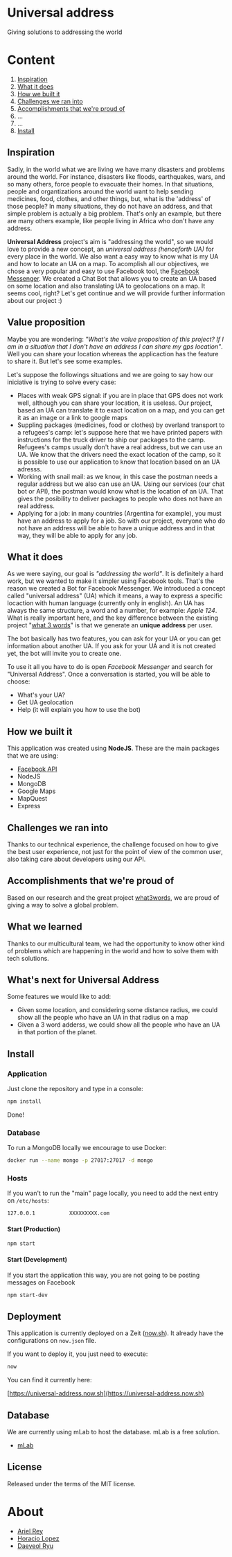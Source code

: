 # Universal address

Giving solutions to addressing the world

# Content

 1. [Inspiration](#Inspiration)
 2. [What it does](#What-it-does)
 3. [How we built it](#How-we-built-it)
 4. [Challenges we ran into](#Challenges-we-ran-into)
 5. [Accomplishments that we're proud of](#Accomplishments-that-we're-proud-of)
 6. ...
 7. ...
 8. [Install](#Install)

## Inspiration

Sadly, in the world what we are living we have many disasters and problems around the world. For instance, disasters like floods, earthquakes, wars, and so many others, force people to evacuate their homes. In that situations, people and organtizations around the world want to help sending medicines, food, clothes, and other things, but, what is the 'address' of those people? In many situations, they do not have an address, and that simple problem is actually a big problem. That's only an example, but there are many others example, like people living in Africa who don't have any address.

**Universal Address** project's aim is "addressing the world", so we would love to provide a new concept, an *universal address (henceforth UA)* for every place in the world. We also want a easy way to know what is my UA and how to locate an UA on a map. To acomplish all our objectives, we chose a very popular and easy to use Facebook tool, the [Facebook Messenger](). We created a Chat Bot that allows you to create an UA based on some location and also translating UA to geolocations on a map. It seems cool, right? Let's get continue and we will provide further information about our project :)

## Value proposition

Maybe you are wondering: *"What's the value proposition of this project? If I am in a situation that I don't have an address I can share my gps location"*. Well you can share your location whereas the applicaction has the feature to share it. But let's see some examples.

Let's suppose the followings situations and we are going to say how our iniciative is trying to solve every case:
* Places with weak GPS signal: if you are in place that GPS does not work well, although you can share your location, it is useless. Our project, based an UA can translate it to exact location on a map, and you can get it as an image or a link to google maps
* Suppling packages (medicines, food or clothes) by overland transport to a refugees's camp: let's suppose here that we have printed papers with instructions for the truck driver to ship our packages to the camp. Refugees's camps usually don't have a real address, but we can use an UA. We know that the drivers need the exact location of the camp, so it is possible to use our application to know that location based on an UA adresss. 
* Working with snail mail: as we know, in this case the postman needs a regular address but we also can use an UA. Using our services (our chat bot or API), the postman would know what is the location of an UA. That gives the posibility to deliver packages to people who does not have an real address.
* Applying for a job: in many countries (Argentina for example), you must have an address to apply for a job. So with our project, everyone who do not have an address will be able to have a unique address and in that way, they will be able to apply for any job.

## What it does

As we were saying, our goal is *"addressing the world"*. It is definitely a hard work, but we wanted to make it simpler using Facebook tools. That's the reason we created a Bot for Facebook Messenger. We introduced a concept called "universal address" (UA) which it means, a way to express a specific locaction with human language (currently only in english). An UA has always the same structure, a word and a number, for example: *Apple 124*. What is really important here, and the key difference between the existing project "[what 3 words](https://what3words.com)" is that we generate an **unique address** per user.

The bot basically has two features, you can ask for your UA or you can get information about another UA. If you ask for your UA and it is not created yet, the bot will invite you to create one. 

To use it all you have to do is open *Facebook Messenger* and search for "Universal Address". Once a conversation is started, you will be able to choose:

* What's your UA?
* Get UA geolocation
* Help (it will explain you how to use the bot)

## How we built it
This application was created using **NodeJS**. These are the main packages that we are using:

- [Facebook API](https://www.npmjs.com/package/fb)
- NodeJS
- MongoDB
- Google Maps
- MapQuest
- Express

## Challenges we ran into

Thanks to our technical experience, the challenge focused on how to give the best user experience, not just for the point of view of the common user, also taking care about developers using our API.

## Accomplishments that we're proud of

Based on our research and the great project [what3words](https://what3words.com/), we are proud of giving a way to solve a global problem.

## What we learned

Thanks to our multicultural team, we had the opportunity to know other kind of problems which are happening in the world and how to solve them with tech solutions.

## What's next for Universal Address

Some features we would like to add:
* Given some location, and considering some distance radius, we could show all the people who have an UA in that radius on a map
* Given a 3 word adderss, we could show all the people who have an UA in that portion of the planet.

## Install

### Application

Just clone the repository and type in a console:

```bash
npm install
```

Done!

### Database

To run a MongoDB locally we encourage to use Docker:

```bash
docker run --name mongo -p 27017:27017 -d mongo
```

### Hosts

If you wan't to run the "main" page locally, you need to add the next entry on `/etc/hosts`:

```bash
127.0.0.1           XXXXXXXXX.com
```

#### Start (Production)

```bash
npm start
```

#### Start (Development)

If you start the application this way, you are not going to be posting messages on Facebook

```bash
npm start-dev
```

## Deployment

This application is currently deployed on a Zeit ([now.sh](http://now.sh)). It already have the configurations on `now.json` file.

If you want to deploy it, you just need to execute:

```bash
now
```

You can find it currently here:

[https://universal-address.now.sh](https://universal-address.now.sh)

## Database

We are currently using mLab to host the database. mLab is a free solution.

- [mLab](https://mlab.com/)

## License

Released under the terms of the MIT license.

# About

- [Ariel Rey](https://github.com/arielfr/)
- [Horacio Lopez](https://github.com/hdlopez/)
- [Daeyeol Ryu](https://github.com/yoobato/)
